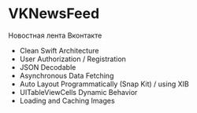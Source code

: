 # VKNewsFeed
Новостная лента Вконтакте

- Clean Swift Architecture
- User Authorization / Registration
- JSON Decodable
- Asynchronous Data Fetching
- Auto Layout Programmatically (Snap Kit) / using XIB
- UITableViewCells Dynamic Behavior
- Loading and Caching Images
